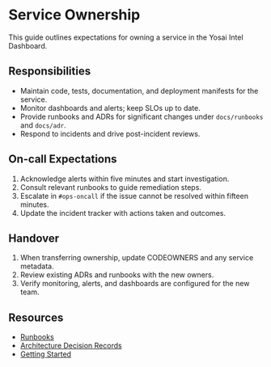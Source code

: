 # Service Ownership

This guide outlines expectations for owning a service in the Yosai Intel Dashboard.

## Responsibilities

- Maintain code, tests, documentation, and deployment manifests for the service.
- Monitor dashboards and alerts; keep SLOs up to date.
- Provide runbooks and ADRs for significant changes under `docs/runbooks` and `docs/adr`.
- Respond to incidents and drive post-incident reviews.

## On-call Expectations

1. Acknowledge alerts within five minutes and start investigation.
2. Consult relevant runbooks to guide remediation steps.
3. Escalate in `#ops-oncall` if the issue cannot be resolved within fifteen minutes.
4. Update the incident tracker with actions taken and outcomes.

## Handover

1. When transferring ownership, update CODEOWNERS and any service metadata.
2. Review existing ADRs and runbooks with the new owners.
3. Verify monitoring, alerts, and dashboards are configured for the new team.

## Resources

- [Runbooks](runbooks/)
- [Architecture Decision Records](adr/)
- [Getting Started](getting-started.md)

